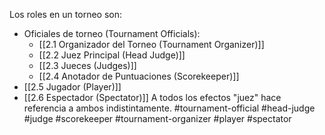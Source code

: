 Los roles en un torneo son:
- Oficiales de torneo (Tournament Officials):
	- [[2.1 Organizador del Torneo (Tournament Organizer)]]
	- [[2.2 Juez Principal (Head Judge)]]
	- [[2.3 Jueces (Judges)]]
	- [[2.4 Anotador de Puntuaciones (Scorekeeper)]]
- [[2.5 Jugador (Player)]]
- [[2.6 Espectador (Spectator)]]
A todos los efectos "juez" hace referencia a ambos indistintamente.
#tournament-official #head-judge #judge #scorekeeper #tournament-organizer #player #spectator